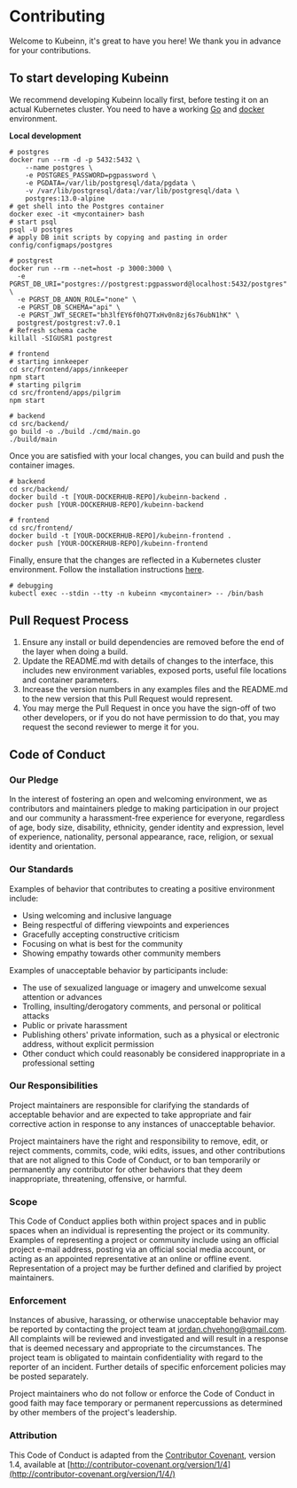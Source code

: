 # Contributing

Welcome to Kubeinn, it's great to have you here! We thank you in advance for your contributions.

## To start developing Kubeinn
We recommend developing Kubeinn locally first, before testing it on an actual Kubernetes cluster. You need to have a working [Go](https://golang.org/doc/install) and [docker](https://docs.docker.com/engine) environment.

**Local development**
```
# postgres
docker run --rm -d -p 5432:5432 \
    --name postgres \
    -e POSTGRES_PASSWORD=pgpassword \
    -e PGDATA=/var/lib/postgresql/data/pgdata \
    -v /var/lib/postgresql/data:/var/lib/postgresql/data \
    postgres:13.0-alpine
# get shell into the Postgres container
docker exec -it <mycontainer> bash
# start psql
psql -U postgres
# apply DB init scripts by copying and pasting in order
config/configmaps/postgres

# postgrest
docker run --rm --net=host -p 3000:3000 \
  -e PGRST_DB_URI="postgres://postgrest:pgpassword@localhost:5432/postgres" \
  -e PGRST_DB_ANON_ROLE="none" \
  -e PGRST_DB_SCHEMA="api" \
  -e PGRST_JWT_SECRET="bh3lfEY6f0hQ7TxHv0n8zj6s76ubN1hK" \
  postgrest/postgrest:v7.0.1
# Refresh schema cache
killall -SIGUSR1 postgrest

# frontend
# starting innkeeper
cd src/frontend/apps/innkeeper
npm start
# starting pilgrim
cd src/frontend/apps/pilgrim
npm start

# backend
cd src/backend/
go build -o ./build ./cmd/main.go
./build/main
```
Once you are satisfied with your local changes, you can build and push the container images.
```
# backend
cd src/backend/
docker build -t [YOUR-DOCKERHUB-REPO]/kubeinn-backend .
docker push [YOUR-DOCKERHUB-REPO]/kubeinn-backend

# frontend
cd src/frontend/
docker build -t [YOUR-DOCKERHUB-REPO]/kubeinn-frontend .
docker push [YOUR-DOCKERHUB-REPO]/kubeinn-frontend
```
Finally, ensure that the changes are reflected in a Kubernetes cluster environment. Follow the installation instructions [here](https://github.com/kubeinn/kubeinn#installation).
```
# debugging 
kubectl exec --stdin --tty -n kubeinn <mycontainer> -- /bin/bash
```

## Pull Request Process

1. Ensure any install or build dependencies are removed before the end of the layer when doing a build.
2. Update the README.md with details of changes to the interface, this includes new environment variables, exposed ports, useful file locations and container parameters.
3. Increase the version numbers in any examples files and the README.md to the new version that this Pull Request would represent. 
4. You may merge the Pull Request in once you have the sign-off of two other developers, or if you do not have permission to do that, you may request the second reviewer to merge it for you.

## Code of Conduct

### Our Pledge

In the interest of fostering an open and welcoming environment, we as contributors and maintainers pledge to making participation in our project and our community a harassment-free experience for everyone, regardless of age, body size, disability, ethnicity, gender identity and expression, level of experience, nationality, personal appearance, race, religion, or sexual identity and orientation.

### Our Standards

Examples of behavior that contributes to creating a positive environment include:

- Using welcoming and inclusive language
- Being respectful of differing viewpoints and experiences
- Gracefully accepting constructive criticism
- Focusing on what is best for the community
- Showing empathy towards other community members

Examples of unacceptable behavior by participants include:

- The use of sexualized language or imagery and unwelcome sexual attention or advances
- Trolling, insulting/derogatory comments, and personal or political attacks
- Public or private harassment
- Publishing others' private information, such as a physical or electronic address, without explicit permission
- Other conduct which could reasonably be considered inappropriate in a professional setting

### Our Responsibilities

Project maintainers are responsible for clarifying the standards of acceptable behavior and are expected to take appropriate and fair corrective action in response to any instances of unacceptable behavior.

Project maintainers have the right and responsibility to remove, edit, or reject comments, commits, code, wiki edits, issues, and other contributions that are not aligned to this Code of Conduct, or to ban temporarily or permanently any contributor for other behaviors that they deem inappropriate, threatening, offensive, or harmful.

### Scope

This Code of Conduct applies both within project spaces and in public spaces when an individual is representing the project or its community. Examples of representing a project or community include using an official project e-mail address, posting via an official social media account, or acting as an appointed representative at an online or offline event. Representation of a project may be further defined and clarified by project maintainers.

### Enforcement

Instances of abusive, harassing, or otherwise unacceptable behavior may be reported by contacting the project team at [jordan.chyehong@gmail.com](mailto:jordan.chyehong@gmail.com). All complaints will be reviewed and investigated and will result in a response that is deemed necessary and appropriate to the circumstances. The project team is obligated to maintain confidentiality with regard to the reporter of an incident. Further details of specific enforcement policies may be posted separately.

Project maintainers who do not follow or enforce the Code of Conduct in good faith may face temporary or permanent repercussions as determined by other members of the project's leadership.

### Attribution

This Code of Conduct is adapted from the [Contributor Covenant](http://contributor-covenant.org/), version 1.4, available at [http://contributor-covenant.org/version/1/4](http://contributor-covenant.org/version/1/4/)
